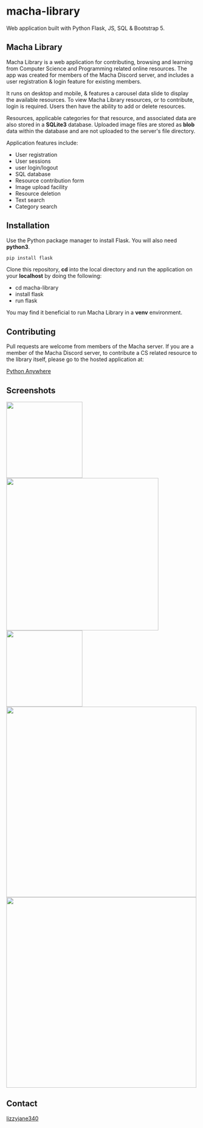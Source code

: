 # macha-library
Web application built with Python Flask, JS, SQL &amp; Bootstrap 5.

## Macha Library

Macha Library is a web application for contributing, browsing and learning from Computer Science and Programming related
online resources. The app was created for members of the Macha Discord server, and includes a user registration & login 
feature for existing members.

It runs on desktop and mobile, & features a carousel data slide to display the available resources. To view Macha Library 
resources, or to contribute, login is required. Users then have the ability to add or delete resources. 

Resources, applicable categories for that resource, and associated data are also stored in a **SQLite3** database. Uploaded 
image files are stored as **blob** data within the database and are not uploaded to the server's file directory.

Application features include:

- User registration
- User sessions
- user login/logout
- SQL database
- Resource contribution form
- Image upload facility
- Resource deletion 
- Text search
- Category search

## Installation

Use the Python package manager to install Flask. You will also need **python3**.

```bash
pip install flask
```

Clone this repository, **cd** into the local directory and run the application on your **localhost** by doing the following:

- cd macha-library
- install flask
- run flask

You may find it beneficial to run Macha Library in a **venv** environment.

## Contributing

Pull requests are welcome from members of the Macha server. If you are a member of the Macha Discord server, to contribute 
a CS related resource to the library itself, please go to the hosted application at:

[Python Anywhere](http://www.machalibrary.pythonanywhere.com/)

## Screenshots

<img src="https://imgur.com/UtBiHaU" width="200"><img src="https://imgur.com/ypnl07w" width="400">
<img src="https://imgur.com/L0am7oS" width="200">
<img src="https://imgur.com/7qYbhyv" width="500"><img src="https://imgur.com/t4pfDzL" width="500">

## Contact

[lizzyjane340](https://github.com/lizzyjane340/)









